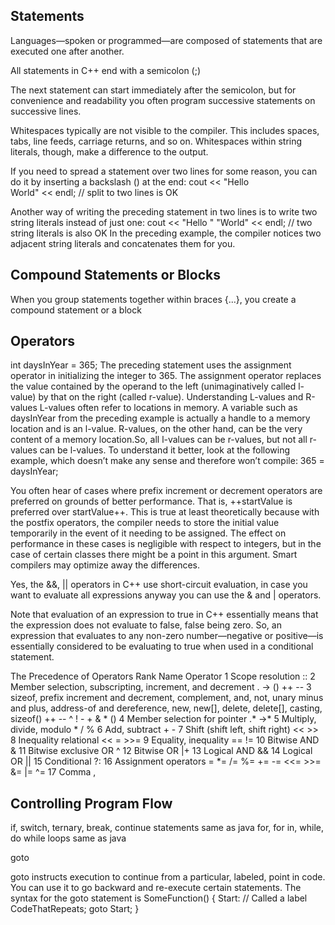 ## Statements
Languages—spoken or programmed—are composed of statements that are executed one
after another.

All statements in
C++ end with a semicolon (;)

The next statement can start
immediately after the semicolon, but for convenience and readability you often program
successive statements on successive lines.

Whitespaces typically are not visible to the compiler. This
includes spaces, tabs, line feeds, carriage returns, and so on.
Whitespaces within string literals, though, make a difference to
the output.

If you need to spread
a statement over two lines for some reason, you can do it by inserting a backslash (\) at
the end:
cout << "Hello \
World" << endl; // split to two lines is OK

Another way of writing the preceding statement in two lines is to write two string literals
instead of just one:
cout << "Hello "
"World" << endl; // two string literals is also OK
In the preceding example, the compiler notices two adjacent string literals and
concatenates them for you.


## Compound Statements or Blocks
When you group statements together within braces {...}, you create a compound
statement or a block




## Operators
int daysInYear = 365;
The preceding statement uses the assignment operator in initializing the integer to 365.
The assignment operator replaces the value contained by the operand to the left
(unimaginatively called l-value) by that on the right (called r-value).
Understanding L-values and R-values
L-values often refer to locations in memory. A variable such as daysInYear from the
preceding example is actually a handle to a memory location and is an l-value. R-values,
on the other hand, can be the very content of a memory location.So, all l-values can be r-values, but not all r-values can be l-values. To understand it
better, look at the following example, which doesn’t make any sense and therefore won’t
compile:
365 = daysInYear;


You often hear of cases where prefix increment or decrement
operators are preferred on grounds of better performance. That
is, ++startValue is preferred over startValue++.
This is true at least theoretically because with the postfix
operators, the compiler needs to store the initial value
temporarily in the event of it needing to be assigned. The effect
on performance in these cases is negligible with respect to
integers, but in the case of certain classes there might be a
point in this argument. Smart compilers may optimize away the
differences.


Yes, the &&, ||  operators in C++ use short-circuit evaluation, in case you want to evaluate all expressions anyway you can use the & and | operators.

Note that evaluation of an expression to true in C++ essentially
means that the expression does not evaluate to false, false
being zero. So, an expression that evaluates to any non-zero
number—negative or positive—is essentially considered to be
evaluating to true when used in a conditional statement.

The Precedence of Operators
Rank Name Operator
1 Scope resolution ::
2 Member selection, subscripting, increment, and decrement . -> () ++ --
3 sizeof, prefix increment and decrement, complement, and,
not, unary minus and plus, address-of and dereference, new,
new[], delete, delete[], casting, sizeof()
++ -- ^ ! - + & * ()
4 Member selection for pointer .* ->*
5 Multiply, divide, modulo * / %
6 Add, subtract + -
7 Shift (shift left, shift right) << >>
8 Inequality relational << = >>=
9 Equality, inequality == !=
10 Bitwise AND &
11 Bitwise exclusive OR ^
12 Bitwise OR |+
13 Logical AND &&
14 Logical OR ||
15 Conditional ?:
16 Assignment operators = *= /= %= += -= <<= >>= &= |= ^=
17 Comma ,


## Controlling Program Flow
if, switch, ternary, break, continue statements same as java
for, for in, while, do while loops same as java

goto

goto instructs execution to continue from a particular, labeled,
point in code. You can use it to go backward and re-execute certain statements.
The syntax for the goto statement is
SomeFunction()
{
Start: // Called a label
CodeThatRepeats;
goto Start;
}
